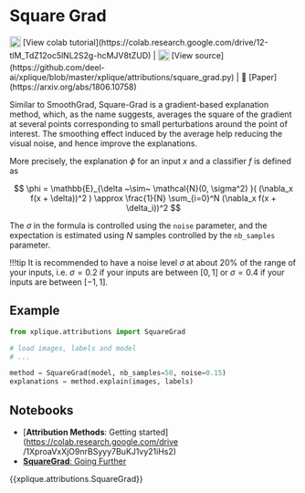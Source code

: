 # Square Grad

<sub>
    <img src="https://upload.wikimedia.org/wikipedia/commons/d/d0/Google_Colaboratory_SVG_Logo.svg" width="20">
</sub>[View colab tutorial](https://colab.research.google.com/drive/12-tlM_TdZ12oc5lNL2S2g-hcMJV8tZUD) |
<sub>
    <img src="https://upload.wikimedia.org/wikipedia/commons/9/91/Octicons-mark-github.svg" width="20">
</sub>[View source](https://github.com/deel-ai/xplique/blob/master/xplique/attributions/square_grad.py) |
📰 [Paper](https://arxiv.org/abs/1806.10758)

Similar to SmoothGrad, Square-Grad is a gradient-based explanation method, which, as the name suggests, averages the
square of the gradient at several points corresponding to small perturbations around the point of interest.
The smoothing effect induced by the average help reducing the visual noise, and hence improve the
explanations.

More precisely, the explanation $\phi$ for an input $x$ and a classifier $f$ is defined as

$$
\phi = \mathbb{E}_{\delta ~\sim~ \mathcal{N}(0, \sigma^2) }( (\nabla_x f(x + \delta))^2 ) 
\approx \frac{1}{N} \sum_{i=0}^N (\nabla_x f(x + \delta_i))^2
$$

The $\sigma$ in the formula is controlled using the `noise`
parameter, and the expectation is estimated using $N$ samples controlled by the `nb_samples` parameter.

!!!tip
    It is recommended to have a noise level $\sigma$ at about 20% of the range of your inputs, i.e. $\sigma=0.2$ if your inputs are between $[0, 1]$ or $\sigma=0.4$ if your inputs are between $[-1, 1]$.

## Example

```python
from xplique.attributions import SquareGrad

# load images, labels and model
# ...

method = SquareGrad(model, nb_samples=50, noise=0.15)
explanations = method.explain(images, labels)
```

## Notebooks

- [**Attribution Methods**: Getting started](https://colab.research.google.com/drive
/1XproaVxXjO9nrBSyyy7BuKJ1vy21iHs2)
- [**SquareGrad**: Going Further](https://colab.research.google.com/drive/12-tlM_TdZ12oc5lNL2S2g-hcMJV8tZUD)

{{xplique.attributions.SquareGrad}}
